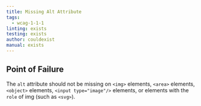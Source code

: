 ```yaml
---
title: Missing Alt Attribute
tags: 
  - wcag-1-1-1
linting: exists
testing: exists
author: couldexist
manual: exists
---
```


## Point of Failure
The `alt` attribute should not be missing on `<img>` elements, `<area>` elements, `<object>` elements, `<input type="image"/>` elements, or elements with the `role` of img (such as `<svg>`).

